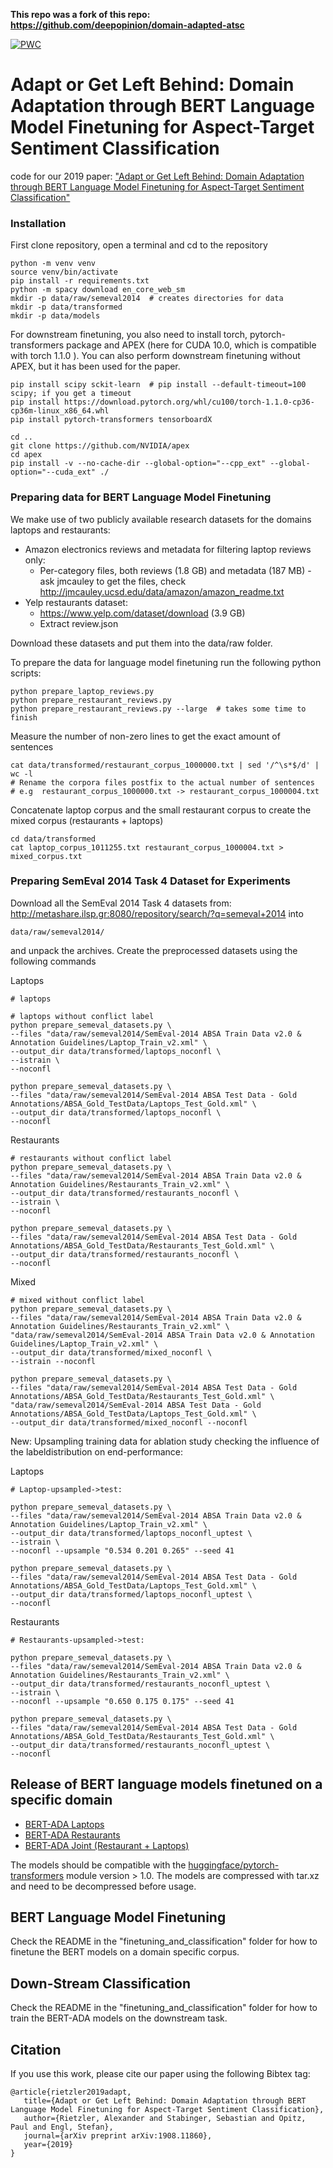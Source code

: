 **This repo was a fork of this repo: https://github.com/deepopinion/domain-adapted-atsc**

[![PWC](https://img.shields.io/endpoint.svg?url=https://paperswithcode.com/badge/adapt-or-get-left-behind-domain-adaptation/aspect-based-sentiment-analysis-on-semeval)](https://paperswithcode.com/sota/aspect-based-sentiment-analysis-on-semeval?p=adapt-or-get-left-behind-domain-adaptation)

# Adapt or Get Left Behind: Domain Adaptation through BERT Language Model Finetuning for Aspect-Target Sentiment Classification
code for our 2019 paper: ["Adapt or Get Left Behind:
Domain Adaptation through BERT Language Model Finetuning for Aspect-Target Sentiment Classification"](https://arxiv.org/abs/1908.11860)

### Installation
First clone repository, open a terminal and cd to the repository
    
    python -m venv venv
    source venv/bin/activate
    pip install -r requirements.txt
    python -m spacy download en_core_web_sm
    mkdir -p data/raw/semeval2014  # creates directories for data
    mkdir -p data/transformed
    mkdir -p data/models
    

For downstream finetuning, you also need to install torch, pytorch-transformers package and APEX (here for CUDA 10.0, which
is compatible with torch 1.1.0 ). You can also perform downstream finetuning without APEX, but it has been used for the paper.

    pip install scipy sckit-learn  # pip install --default-timeout=100 scipy; if you get a timeout
    pip install https://download.pytorch.org/whl/cu100/torch-1.1.0-cp36-cp36m-linux_x86_64.whl
    pip install pytorch-transformers tensorboardX

    cd ..
    git clone https://github.com/NVIDIA/apex
    cd apex
    pip install -v --no-cache-dir --global-option="--cpp_ext" --global-option="--cuda_ext" ./
    
### Preparing data for BERT Language Model Finetuning

We make use of two publicly available research datasets
for the domains laptops and restaurants:

* Amazon electronics reviews and metadata for filtering laptop reviews only:
    * Per-category files, both reviews (1.8 GB) and metadata (187 MB) - ask jmcauley to get the files, 
    check http://jmcauley.ucsd.edu/data/amazon/amazon_readme.txt
* Yelp restaurants dataset:
    * https://www.yelp.com/dataset/download (3.9 GB)
    * Extract review.json

Download these datasets and put them into the data/raw folder.

To prepare the data for language model finetuning run the following python scripts:

    python prepare_laptop_reviews.py
    python prepare_restaurant_reviews.py
    python prepare_restaurant_reviews.py --large  # takes some time to finish

Measure the number of non-zero lines to get the exact amount of sentences
    
    cat data/transformed/restaurant_corpus_1000000.txt | sed '/^\s*$/d' | wc -l
    # Rename the corpora files postfix to the actual number of sentences
    # e.g  restaurant_corpus_1000000.txt -> restaurant_corpus_1000004.txt

Concatenate laptop corpus and the small restaurant corpus to create the mixed corpus (restaurants + laptops)

    cd data/transformed
    cat laptop_corpus_1011255.txt restaurant_corpus_1000004.txt > mixed_corpus.txt

### Preparing SemEval 2014 Task 4 Dataset for Experiments

Download all the SemEval 2014 Task 4 datasets from:
<http://metashare.ilsp.gr:8080/repository/search/?q=semeval+2014>
into 

    data/raw/semeval2014/

and unpack the archives.
Create the preprocessed datasets using the following commands
 
Laptops

    # laptops
    
    # laptops without conflict label
    python prepare_semeval_datasets.py \
    --files "data/raw/semeval2014/SemEval-2014 ABSA Train Data v2.0 & Annotation Guidelines/Laptop_Train_v2.xml" \
    --output_dir data/transformed/laptops_noconfl \
    --istrain \
    --noconfl
    
    python prepare_semeval_datasets.py \
    --files "data/raw/semeval2014/SemEval-2014 ABSA Test Data - Gold Annotations/ABSA_Gold_TestData/Laptops_Test_Gold.xml" \
    --output_dir data/transformed/laptops_noconfl \
    --noconfl
    
Restaurants
    
    # restaurants without conflict label
    python prepare_semeval_datasets.py \
    --files "data/raw/semeval2014/SemEval-2014 ABSA Train Data v2.0 & Annotation Guidelines/Restaurants_Train_v2.xml" \
    --output_dir data/transformed/restaurants_noconfl \
    --istrain \
    --noconfl
    
    python prepare_semeval_datasets.py \
    --files "data/raw/semeval2014/SemEval-2014 ABSA Test Data - Gold Annotations/ABSA_Gold_TestData/Restaurants_Test_Gold.xml" \
    --output_dir data/transformed/restaurants_noconfl \
    --noconfl

Mixed

    # mixed without conflict label
    python prepare_semeval_datasets.py \
    --files "data/raw/semeval2014/SemEval-2014 ABSA Train Data v2.0 & Annotation Guidelines/Restaurants_Train_v2.xml" \
    "data/raw/semeval2014/SemEval-2014 ABSA Train Data v2.0 & Annotation Guidelines/Laptop_Train_v2.xml" \
    --output_dir data/transformed/mixed_noconfl \
    --istrain --noconfl
    
    python prepare_semeval_datasets.py \
    --files "data/raw/semeval2014/SemEval-2014 ABSA Test Data - Gold Annotations/ABSA_Gold_TestData/Restaurants_Test_Gold.xml" \
    "data/raw/semeval2014/SemEval-2014 ABSA Test Data - Gold Annotations/ABSA_Gold_TestData/Laptops_Test_Gold.xml" \
    --output_dir data/transformed/mixed_noconfl --noconfl

New: Upsampling training data for ablation study checking the influence of the labeldistribution on end-performance:

Laptops 

    # Laptop-upsampled->test:

    python prepare_semeval_datasets.py \
    --files "data/raw/semeval2014/SemEval-2014 ABSA Train Data v2.0 & Annotation Guidelines/Laptop_Train_v2.xml" \
    --output_dir data/transformed/laptops_noconfl_uptest \
    --istrain \
    --noconfl --upsample "0.534 0.201 0.265" --seed 41
    
    python prepare_semeval_datasets.py \
    --files "data/raw/semeval2014/SemEval-2014 ABSA Test Data - Gold Annotations/ABSA_Gold_TestData/Laptops_Test_Gold.xml" \
    --output_dir data/transformed/laptops_noconfl_uptest \
    --noconfl

Restaurants

    # Restaurants-upsampled->test:

    python prepare_semeval_datasets.py \
    --files "data/raw/semeval2014/SemEval-2014 ABSA Train Data v2.0 & Annotation Guidelines/Restaurants_Train_v2.xml" \
    --output_dir data/transformed/restaurants_noconfl_uptest \
    --istrain \
    --noconfl --upsample "0.650 0.175 0.175" --seed 41
    
    python prepare_semeval_datasets.py \
    --files "data/raw/semeval2014/SemEval-2014 ABSA Test Data - Gold Annotations/ABSA_Gold_TestData/Restaurants_Test_Gold.xml" \
    --output_dir data/transformed/restaurants_noconfl_uptest \
    --noconfl

## Release of BERT language models finetuned on a specific domain

* [BERT-ADA Laptops](https://drive.google.com/file/d/1I2hOyi120Fwn2cApfVwjaOw782IGjWS8/view?usp=sharing)
* [BERT-ADA Restaurants](https://drive.google.com/file/d/1DmVrhKQx74p1U5c7oq6qCTVxGIpgvp1c/view?usp=sharing)
* [BERT-ADA Joint (Restaurant + Laptops)](https://drive.google.com/file/d/1LqscXdlzKxx7XPPcWXRGRwgM8agnH4kM/view?usp=sharing)

The models should be compatible with the [huggingface/pytorch-transformers](https://github.com/huggingface/pytorch-transformers) module version > 1.0.
The models are compressed with tar.xz and need to be decompressed before usage.


## BERT Language Model Finetuning


Check the README in the "finetuning_and_classification" folder for how to finetune the BERT models
on a domain specific corpus.

## Down-Stream Classification

Check the README in the "finetuning_and_classification" folder for how to train the BERT-ADA models
on the downstream task.

## Citation

If you use this work, please cite our paper using the following Bibtex tag:

    @article{rietzler2019adapt,
       title={Adapt or Get Left Behind: Domain Adaptation through BERT Language Model Finetuning for Aspect-Target Sentiment Classification},
       author={Rietzler, Alexander and Stabinger, Sebastian and Opitz, Paul and Engl, Stefan},
       journal={arXiv preprint arXiv:1908.11860},
       year={2019}
    }

